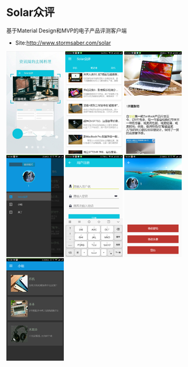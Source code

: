 # Solar众评
基于Material Design和MVP的电子产品评测客户端
* Site:http://www.stormsaber.com/solar

<div>
<img width="30%" height="30%" src="https://github.com/Zoctan/MVP-TestsInfoApp/blob/master/screenshot/1.png"/>

<img width="30%" height="30%" src="https://github.com/Zoctan/MVP-TestsInfoApp/blob/master/screenshot/2.png"/>

<img width="30%" height="30%" src="https://github.com/Zoctan/MVP-TestsInfoApp/blob/master/screenshot/3.png"/>
</div>

<div>
<img width="30%" height="30%" src="https://github.com/Zoctan/MVP-TestsInfoApp/blob/master/screenshot/4.png"/>

<img width="30%" height="30%" src="https://github.com/Zoctan/MVP-TestsInfoApp/blob/master/screenshot/5.png"/>

<img width="30%" height="30%" src="https://github.com/Zoctan/MVP-TestsInfoApp/blob/master/screenshot/6.png"/>
</div>

<div>
<img width="30%" height="30%" src="https://github.com/Zoctan/MVP-TestsInfoApp/blob/master/screenshot/7.png"/>
</div>